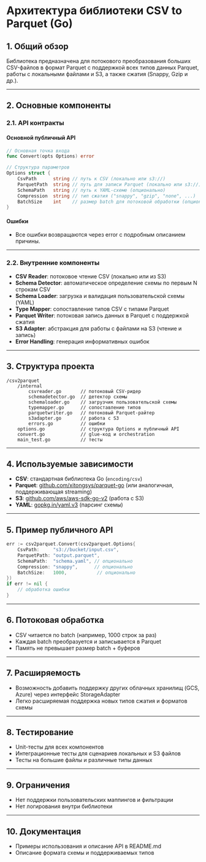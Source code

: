 # Архитектура библиотеки CSV to Parquet (Go)

## 1. Общий обзор
Библиотека предназначена для потокового преобразования больших CSV-файлов в формат Parquet с поддержкой всех типов данных Parquet, работы с локальными файлами и S3, а также сжатия (Snappy, Gzip и др.).

---

## 2. Основные компоненты

### 2.1. API контракты

#### Основной публичный API
```go
// Основная точка входа
func Convert(opts Options) error

// Структура параметров
Options struct {
    CsvPath      string // путь к CSV (локально или s3://)
    ParquetPath  string // путь для записи Parquet (локально или s3://)
    SchemaPath   string // путь к YAML-схеме (опционально)
    Compression  string // тип сжатия ("snappy", "gzip", "none", ...)
    BatchSize    int    // размер batch для потоковой обработки (опционально)
}
```

#### Ошибки
- Все ошибки возвращаются через error с подробным описанием причины.

---

### 2.2. Внутренние компоненты

- **CSV Reader**: потоковое чтение CSV (локально или из S3)
- **Schema Detector**: автоматическое определение схемы по первым N строкам CSV
- **Schema Loader**: загрузка и валидация пользовательской схемы (YAML)
- **Type Mapper**: сопоставление типов CSV с типами Parquet
- **Parquet Writer**: потоковая запись данных в Parquet с поддержкой сжатия
- **S3 Adapter**: абстракция для работы с файлами на S3 (чтение и запись)
- **Error Handling**: генерация информативных ошибок

---

## 3. Структура проекта

```
/csv2parquet
    /internal
        csvreader.go       // потоковый CSV-ридер
        schemadetector.go  // детектор схемы
        schemaloader.go    // загрузчик пользовательской схемы
        typemapper.go      // сопоставление типов
        parquetwriter.go   // потоковый Parquet-райтер
        s3adapter.go       // работа с S3
        errors.go          // ошибки
    options.go             // структура Options и публичный API
    convert.go             // glue-код и orchestration
    main_test.go           // тесты
```

---

## 4. Используемые зависимости

- **CSV**: стандартная библиотека Go (`encoding/csv`)
- **Parquet**: [github.com/xitongsys/parquet-go](https://github.com/xitongsys/parquet-go) (или аналогичная, поддерживающая streaming)
- **S3**: [github.com/aws/aws-sdk-go-v2](https://github.com/aws/aws-sdk-go-v2) (работа с S3)
- **YAML**: [gopkg.in/yaml.v3](https://pkg.go.dev/gopkg.in/yaml.v3) (парсинг схемы)

---

## 5. Пример публичного API
```go
err := csv2parquet.Convert(csv2parquet.Options{
    CsvPath:     "s3://bucket/input.csv",
    ParquetPath: "output.parquet",
    SchemaPath:  "schema.yaml", // опционально
    Compression: "snappy",      // опционально
    BatchSize:   1000,           // опционально
})
if err != nil {
    // обработка ошибки
}
```

---

## 6. Потоковая обработка
- CSV читается по batch (например, 1000 строк за раз)
- Каждая batch преобразуется и записывается в Parquet
- Память не превышает размер batch + буферов

---

## 7. Расширяемость
- Возможность добавить поддержку других облачных хранилищ (GCS, Azure) через интерфейс StorageAdapter
- Легко расширяемая поддержка новых типов сжатия и форматов схемы

---

## 8. Тестирование
- Unit-тесты для всех компонентов
- Интеграционные тесты для сценариев локальных и S3 файлов
- Тесты на большие файлы и различные типы данных

---

## 9. Ограничения
- Нет поддержки пользовательских маппингов и фильтрации
- Нет логирования внутри библиотеки

---

## 10. Документация
- Примеры использования и описание API в README.md
- Описание формата схемы и поддерживаемых типов
